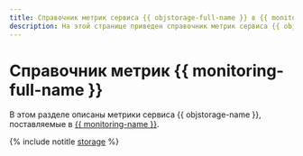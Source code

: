 ```yaml
---
title: Справочник метрик сервиса {{ objstorage-full-name }} в {{ monitoring-full-name }}
description: На этой странице приведен справочник метрик сервиса {{ objstorage-name }}, поставляемых в {{ monitoring-full-name }}.
---
```


# Справочник метрик {{ monitoring-full-name }}

В этом разделе описаны метрики сервиса {{ objstorage-name }}, поставляемые в [{{ monitoring-name }}](../monitoring/).

{% include notitle [storage](../_includes/monitoring/metrics-ref/storage.md) %}